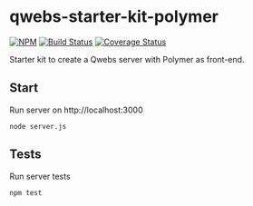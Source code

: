 # qwebs-starter-kit-polymer

 [![NPM][npm-image]][npm-url]
 [![Build Status][travis-image]][travis-url]
 [![Coverage Status][coveralls-image]][coveralls-url]
 
Starter kit to create a Qwebs server with Polymer as front-end.

## Start

Run server on http://localhost:3000

```shell
node server.js
```

## Tests

Run server tests

```shell
npm test
```

[npm-image]: https://img.shields.io/npm/v/qwebs-starter-kit-polymer.svg
[npm-url]: https://npmjs.org/package/qwebs-starter-kit-polymer
[travis-image]: https://travis-ci.org/BenoitClaveau/qwebs-starter-kit-polymer.svg?branch=master
[travis-url]: https://travis-ci.org/BenoitClaveau/qwebs-starter-kit-polymer
[coveralls-image]: https://coveralls.io/repos/BenoitClaveau/qwebs-starter-kit-polymer/badge.svg?branch=master&service=github
[coveralls-url]: https://coveralls.io/github/BenoitClaveau/qwebs-starter-kit-polymer?branch=master
